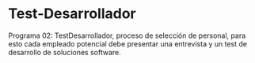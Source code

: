 # Test-Desarrollador
Programa 02: TestDesarrollador, proceso de selección de personal, para esto cada empleado potencial debe presentar una entrevista y un test de desarrollo de soluciones software.
